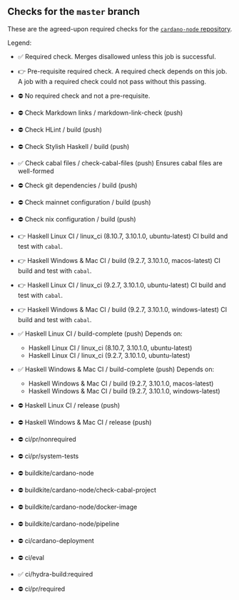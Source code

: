 ## Checks for the `master` branch

These are the agreed-upon required checks for the [`cardano-node` repository](https://github.com/input-output-hk/cardano-node).

Legend:
* ✅ Required check.
  Merges disallowed unless this job is successful.
* 👉 Pre-requisite required check.
  A required check depends on this job.  A job with a required check could not pass without this passing.
* ⛔ No required check and not a pre-requisite.

* ⛔ Check Markdown links / markdown-link-check (push)
* ⛔ Check HLint / build (push)
* ⛔ Check Stylish Haskell / build (push)
* ✅ Check cabal files / check-cabal-files (push)
  Ensures cabal files are well-formed
* ⛔ Check git dependencies / build (push)
* ⛔ Check mainnet configuration / build (push)
* ⛔ Check nix configuration / build (push)
* 👉 Haskell Linux CI / linux_ci (8.10.7, 3.10.1.0, ubuntu-latest)
  CI build and test with `cabal`.
* 👉 Haskell Windows & Mac CI / build (9.2.7, 3.10.1.0, macos-latest)
  CI build and test with `cabal`.
* 👉 Haskell Linux CI / linux_ci (9.2.7, 3.10.1.0, ubuntu-latest)
  CI build and test with `cabal`.
* 👉 Haskell Windows & Mac CI / build (9.2.7, 3.10.1.0, windows-latest)
  CI build and test with `cabal`.
* ✅ Haskell Linux CI / build-complete (push)
  Depends on:
  * Haskell Linux CI / linux_ci (8.10.7, 3.10.1.0, ubuntu-latest)
  * Haskell Linux CI / linux_ci (9.2.7, 3.10.1.0, ubuntu-latest)
* ✅ Haskell Windows & Mac CI / build-complete (push)
  Depends on:
  * Haskell Windows & Mac CI / build (9.2.7, 3.10.1.0, macos-latest)
  * Haskell Windows & Mac CI / build (9.2.7, 3.10.1.0, windows-latest)
* ⛔ Haskell Linux CI / release (push)
* ⛔ Haskell Windows & Mac CI / release (push)
* ⛔ ci/pr/nonrequired
* ⛔ ci/pr/system-tests
* ⛔ buildkite/cardano-node
* ⛔ buildkite/cardano-node/check-cabal-project
* ⛔ buildkite/cardano-node/docker-image
* ⛔ buildkite/cardano-node/pipeline
* ⛔ ci/cardano-deployment
* ⛔ ci/eval
* ✅ ci/hydra-build:required
* ⛔ ci/pr/required
